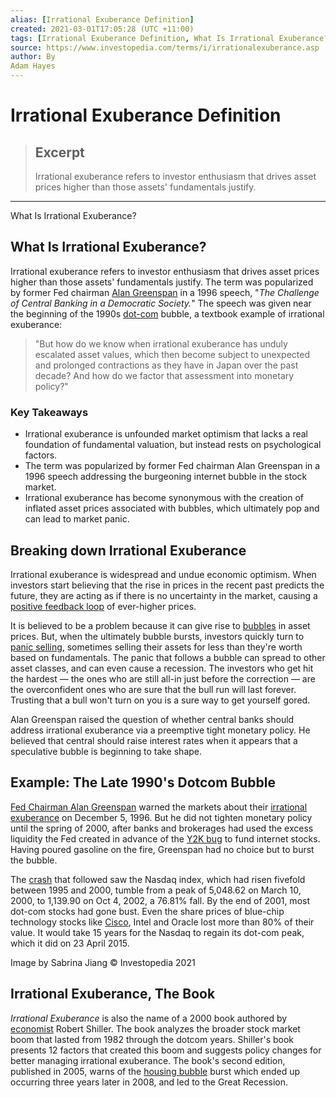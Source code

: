 ```yaml
---
alias: [Irrational Exuberance Definition]
created: 2021-03-01T17:05:28 (UTC +11:00)
tags: [Irrational Exuberance Definition, What Is Irrational Exuberance?]
source: https://www.investopedia.com/terms/i/irrationalexuberance.asp
author: By
Adam Hayes
---
```


# Irrational Exuberance Definition

> ## Excerpt
> Irrational exuberance refers to investor enthusiasm that drives asset prices higher than those assets' fundamentals justify.

---

What Is Irrational Exuberance?
## What Is Irrational Exuberance?

Irrational exuberance refers to investor enthusiasm that drives asset prices higher than those assets' fundamentals justify. The term was popularized by former Fed chairman [Alan Greenspan](https://www.investopedia.com/terms/a/alangreenspan.asp) in a 1996 speech, "_The Challenge of Central Banking in a Democratic Society._" The speech was given near the beginning of the 1990s [dot-com](https://www.investopedia.com/terms/d/dotcom.asp) bubble, a textbook example of irrational exuberance:

> "But how do we know when irrational exuberance has unduly escalated asset values, which then become subject to unexpected and prolonged contractions as they have in Japan over the past decade? And how do we factor that assessment into monetary policy?"

### Key Takeaways

-   Irrational exuberance is unfounded market optimism that lacks a real foundation of fundamental valuation, but instead rests on psychological factors.
-   The term was popularized by former Fed chairman Alan Greenspan in a 1996 speech addressing the burgeoning internet bubble in the stock market.
-   Irrational exuberance has become synonymous with the creation of inflated asset prices associated with bubbles, which ultimately pop and can lead to market panic.

## Breaking down Irrational Exuberance

Irrational exuberance is widespread and undue economic optimism. When investors start believing that the rise in prices in the recent past predicts the future, they are acting as if there is no uncertainty in the market, causing a [positive feedback loop](https://www.investopedia.com/terms/p/positive-feedback.asp) of ever-higher prices.

It is believed to be a problem because it can give rise to [bubbles](https://www.investopedia.com/terms/b/bubble.asp) in asset prices. But, when the ultimately bubble bursts, investors quickly turn to [panic selling](https://www.investopedia.com/terms/p/panicselling.asp), sometimes selling their assets for less than they're worth based on fundamentals. The panic that follows a bubble can spread to other asset classes, and can even cause a recession. The investors who get hit the hardest — the ones who are still all-in just before the correction — are the overconfident ones who are sure that the bull run will last forever. Trusting that a bull won't turn on you is a sure way to get yourself gored. 

Alan Greenspan raised the question of whether central banks should address irrational exuberance via a preemptive tight monetary policy. He believed that central should raise interest rates when it appears that a speculative bubble is beginning to take shape.

## Example: The Late 1990's Dotcom Bubble

[Fed Chairman Alan Greenspan](https://www.investopedia.com/terms/a/alangreenspan.asp) warned the markets about their [irrational exuberance](https://www.investopedia.com/terms/i/irrationalexuberance.asp) on December 5, 1996. But he did not tighten monetary policy until the spring of 2000, after banks and brokerages had used the excess liquidity the Fed created in advance of the [Y2K bug](https://www.investopedia.com/terms/y/y2k.asp) to fund internet stocks. Having poured gasoline on the fire, Greenspan had no choice but to burst the bubble.

The [crash](https://www.investopedia.com/terms/d/dotcom-bubble.asp) that followed saw the Nasdaq index, which had risen fivefold between 1995 and 2000, tumble from a peak of 5,048.62 on March 10, 2000, to 1,139.90 on Oct 4, 2002, a 76.81% fall. By the end of 2001, most dot-com stocks had gone bust. Even the share prices of blue-chip technology stocks like [Cisco](https://www.investopedia.com/articles/markets/113015/if-you-had-invested-right-after-ciscos-ipo.asp), Intel and Oracle lost more than 80% of their value. It would take 15 years for the Nasdaq to regain its dot-com peak, which it did on 23 April 2015.

Image by Sabrina Jiang © Investopedia 2021

## Irrational Exuberance, The Book

_Irrational Exuberance_ is also the name of a 2000 book authored by [economist](https://www.investopedia.com/terms/e/economist.asp) Robert Shiller. The book analyzes the broader stock market boom that lasted from 1982 through the dotcom years. Shiller's book presents 12 factors that created this boom and suggests policy changes for better managing irrational exuberance. The book's second edition, published in 2005, warns of the [housing bubble](https://www.investopedia.com/terms/h/housing_bubble.asp) burst which ended up occurring three years later in 2008, and led to the Great Recession.
